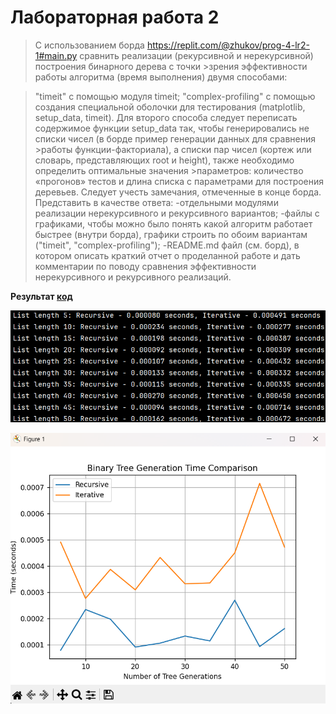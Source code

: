 # Лабораторная работа 2
>С использованием борда https://replit.com/@zhukov/prog-4-lr2-1#main.py сравнить реализации (рекурсивной и нерекурсивной) построения бинарного дерева с точки >зрения эффективности работы алгоритма (время выполнения) двумя способами: 

>"timeit" с помощью модуля timeit;
>"complex-profiling" с помощью создания специальной оболочки для тестирования (matplotlib, setup_data, timeit).
>Для второго способа следует переписать содержимое функции setup_data так, чтобы генерировались не списки чисел (в борде пример генерации данных для сравнения >работы функции-факториала), а списки пар чисел (кортеж или словарь, представляющих root и height), также необходимо определить оптимальные значения >параметров: количество «прогонов» тестов и длина списка с параметрами для построения деревьев.
>Следует учесть замечания, отмеченные в конце борда.
>Представить в качестве ответа: 
>-отдельными модулями реализации нерекурсивного и рекурсивного вариантов;
>-файлы с графиками, чтобы можно было понять какой алгоритм работает быстрее (внутри борда), графики строить по обоим вариантам ("timeit", "complex-profiling");
>-README.md файл (см. борд), в котором описать краткий отчет о проделанной работе и дать комментарии по поводу сравнения эффективности нерекурсивного и рекурсивного реализаций.

**Результат [код](https://github.com/Stepanova-Anna/Programming-2/blob/main/LR2-4sem/Task.py)**


![Лабораторная работа 2. Задание 1](https://github.com/Stepanova-Anna/Programming-2/blob/main/LR2-4sem/t1.1.png)


![Лабораторная работа 2. Задание 1](https://github.com/Stepanova-Anna/Programming-2/blob/main/LR2-4sem/t1.2.png)
